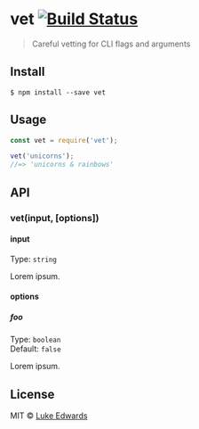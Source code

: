 # vet [![Build Status](https://travis-ci.org/lukeed/vet.svg?branch=master)](https://travis-ci.org/lukeed/vet)

> Careful vetting for CLI flags and arguments


## Install

```
$ npm install --save vet
```


## Usage

```js
const vet = require('vet');

vet('unicorns');
//=> 'unicorns & rainbows'
```


## API

### vet(input, [options])

#### input

Type: `string`

Lorem ipsum.

#### options

##### foo

Type: `boolean`<br>
Default: `false`

Lorem ipsum.


## License

MIT © [Luke Edwards](https://lukeed.com)
